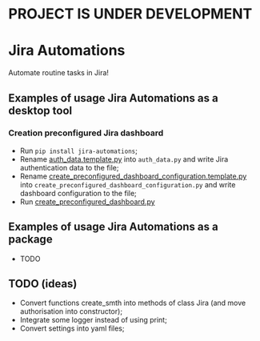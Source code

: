 # PROJECT IS UNDER DEVELOPMENT

# Jira Automations

Automate routine tasks in Jira!

## Examples of usage Jira Automations as a desktop tool

### Creation preconfigured Jira dashboard

- Run `pip install jira-automations`;
- Rename [auth_data.template.py](bin/auth_data.template.py) into `auth_data.py` and write Jira authentication data to the file;
- Rename [create_preconfigured_dashboard_configuration.template.py](bin/create_preconfigured_dashboard_configuration.template.py) into `create_preconfigured_dashboard_configuration.py` and write dashboard configuration to the file;
- Run [create_preconfigured_dashboard.py](bin/create_preconfigured_dashboard.py)

## Examples of usage Jira Automations as a package

- TODO

## TODO (ideas)

- Convert functions create_smth into methods of class Jira (and move authorisation into constructor);
- Integrate some logger instead of using print;
- Convert settings into yaml files;